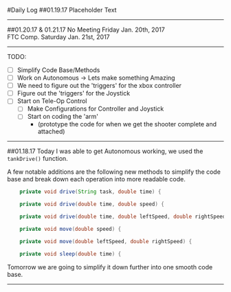 #Daily Log
##01.19.17
Placeholder Text
*****
##01.20.17 & 01.21.17
No Meeting Friday Jan. 20th, 2017  
FTC Comp. Saturday Jan. 21st, 2017
*****
TODO:

* [ ] Simplify Code Base/Methods
* [ ] Work on Autonomous -> Lets make something Amazing
* [ ] We need to figure out the 'triggers' for the xbox controller
* [ ] Figure out the 'triggers' for the Joystick
* [ ] Start on Tele-Op Control
  * [ ] Make Configurations for Controller and Joystick
  * [ ] Start on coding the 'arm'
    * (prototype the code for when we get the shooter complete and attached)
*****
##01.18.17
Today I was able to get Autonomous working, we used the `tankDrive()` function.

A few notable additions are the following new methods to simplify the code base and break down each operation into more readable code.

```java
    private void drive(String task, double time) {

    private void drive(double time, double speed) {

    private void drive(double time, double leftSpeed, double rightSpeed) {

    private void move(double speed) {

    private void move(double leftSpeed, double rightSpeed) {

    private void sleep(double time) {
```

Tomorrow we are going to simplify it down further into one smooth code base.
*****
